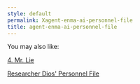 ```yaml
---
style: default
permalink: Xagent-enma-ai-personnel-file
title: agent-enma-ai-personnel-file
---
```

You may also like:

[4. Mr. Lie](http://scp-wiki.net/4-mr-lie)

[Researcher Dios' Personnel File](http://scp-wiki.net/researcher-dios-personnel-file)
